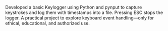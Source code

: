 Developed a basic Keylogger using Python and pynput to capture keystrokes and log them with timestamps into a file. Pressing ESC stops the logger. A practical project to explore keyboard event handling—only for ethical, educational, and authorized use.
